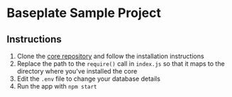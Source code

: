 # Baseplate Sample Project

## Instructions

1. Clone the [core repository](https://github.com/baseplatejs/core) and follow the installation instructions
1. Replace the path to the `require()` call in `index.js` so that it maps to the directory where you've installed the core
1. Edit the `.env` file to change your database details
1. Run the app with `npm start`

